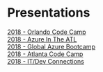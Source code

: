# Presentations
<a href="https://github.com/imseandavis/Presentations/tree/master/2018/OrlandoCodeCamp">2018 - Orlando Code Camp</a>
<br>
<a href="https://github.com/imseandavis/Presentations/tree/master/2018/AzureInTheATL">2018 - Azure In The ATL</a>
<br>
<a href="https://github.com/imseandavis/Presentations/tree/master/2018/GlobalAzureBootcamp">2018 - Global Azure Bootcamp</a>
<br>
<a href="https://github.com/imseandavis/Presentations/tree/master/2018/AtlantaCodeCamp">2018 - Atlanta Code Camp</a>
<br>
<a href="https://github.com/imseandavis/Presentations/tree/master/2018/ITDevConnections">2018 - IT/Dev Connections</a> 
<br>
